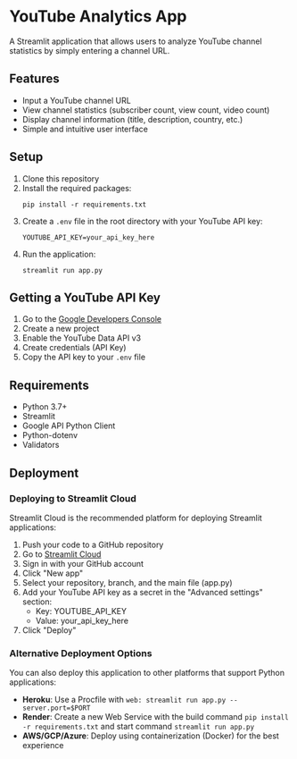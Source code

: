 # YouTube Analytics App

A Streamlit application that allows users to analyze YouTube channel statistics by simply entering a channel URL.

## Features

- Input a YouTube channel URL
- View channel statistics (subscriber count, view count, video count)
- Display channel information (title, description, country, etc.)
- Simple and intuitive user interface

## Setup

1. Clone this repository
2. Install the required packages:
   ```
   pip install -r requirements.txt
   ```
3. Create a `.env` file in the root directory with your YouTube API key:
   ```
   YOUTUBE_API_KEY=your_api_key_here
   ```
4. Run the application:
   ```
   streamlit run app.py
   ```

## Getting a YouTube API Key

1. Go to the [Google Developers Console](https://console.developers.google.com/)
2. Create a new project
3. Enable the YouTube Data API v3
4. Create credentials (API Key)
5. Copy the API key to your `.env` file

## Requirements

- Python 3.7+
- Streamlit
- Google API Python Client
- Python-dotenv
- Validators

## Deployment

### Deploying to Streamlit Cloud

Streamlit Cloud is the recommended platform for deploying Streamlit applications:

1. Push your code to a GitHub repository
2. Go to [Streamlit Cloud](https://streamlit.io/cloud)
3. Sign in with your GitHub account
4. Click "New app"
5. Select your repository, branch, and the main file (app.py)
6. Add your YouTube API key as a secret in the "Advanced settings" section:
   - Key: YOUTUBE_API_KEY
   - Value: your_api_key_here
7. Click "Deploy"

### Alternative Deployment Options

You can also deploy this application to other platforms that support Python applications:

- **Heroku**: Use a Procfile with `web: streamlit run app.py --server.port=$PORT`
- **Render**: Create a new Web Service with the build command `pip install -r requirements.txt` and start command `streamlit run app.py`
- **AWS/GCP/Azure**: Deploy using containerization (Docker) for the best experience
